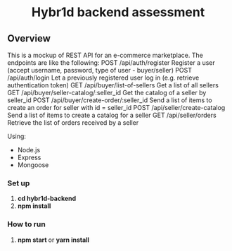 <h1 align='center'>Hybr1d backend assessment</h1>

## Overview
This is a mockup of REST API for an e-commerce marketplace.
The endpoints are like the following:
POST /api/auth/register
  Register a user (accept username, password, type of user - buyer/seller)
POST /api/auth/login
  Let a previously registered user log in (e.g. retrieve authentication token)
GET /api/buyer/list-of-sellers
  Get a list of all sellers
GET /api/buyer/seller-catalog/:seller_id
  Get the catalog of a seller by seller_id
POST /api/buyer/create-order/:seller_id
  Send a list of items to create an order for seller with id = seller_id
POST /api/seller/create-catalog
  Send a list of items to create a catalog for a seller
GET /api/seller/orders
  Retrieve the list of orders received by a seller


Using:
- Node.js
- Express
- Mongoose

### Set up
1. <b> cd hybr1d-backend </b>
2. <b> npm install </b>

### How to run
1. <b> npm start </b> or <b> yarn install </b>
